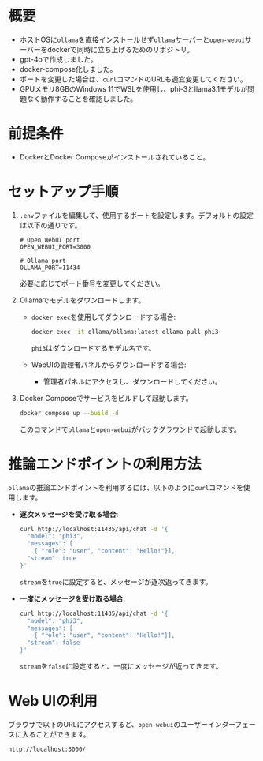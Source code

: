 # 概要
- ホストOSに`ollama`を直接インストールせず`ollama`サーバーと`open-webui`サーバーをdockerで同時に立ち上げるためのリポジトリ。
- gpt-4oで作成しました。
- docker-compose化しました。
- ポートを変更した場合は、`curl`コマンドのURLも適宜変更してください。
- GPUメモリ8GBのWindows 11でWSLを使用し、phi-3とllama3.1モデルが問題なく動作することを確認しました。

# 前提条件

- DockerとDocker Composeがインストールされていること。

# セットアップ手順

1. `.env`ファイルを編集して、使用するポートを設定します。デフォルトの設定は以下の通りです。

   ```env
   # Open WebUI port
   OPEN_WEBUI_PORT=3000

   # Ollama port
   OLLAMA_PORT=11434
   ```

   必要に応じてポート番号を変更してください。

2. Ollamaでモデルをダウンロードします。

   - `docker exec`を使用してダウンロードする場合:

     ```bash
     docker exec -it ollama/ollama:latest ollama pull phi3
     ```

     `phi3`はダウンロードするモデル名です。

   - WebUIの管理者パネルからダウンロードする場合:
     - 管理者パネルにアクセスし、ダウンロードしてください。

3. Docker Composeでサービスをビルドして起動します。

   ```bash
   docker compose up --build -d
   ```

   このコマンドで`ollama`と`open-webui`がバックグラウンドで起動します。

# 推論エンドポイントの利用方法

`ollama`の推論エンドポイントを利用するには、以下のように`curl`コマンドを使用します。

- **逐次メッセージを受け取る場合**:

  ```bash
  curl http://localhost:11435/api/chat -d '{
    "model": "phi3",
    "messages": [
      { "role": "user", "content": "Hello!"}],
    "stream": true
  }'
  ```

  `stream`を`true`に設定すると、メッセージが逐次返ってきます。

- **一度にメッセージを受け取る場合**:

  ```bash
  curl http://localhost:11435/api/chat -d '{
    "model": "phi3",
    "messages": [
      { "role": "user", "content": "Hello!"}],
    "stream": false
  }'
  ```

  `stream`を`false`に設定すると、一度にメッセージが返ってきます。

# Web UIの利用

ブラウザで以下のURLにアクセスすると、`open-webui`のユーザーインターフェースに入ることができます。

```
http://localhost:3000/
```
